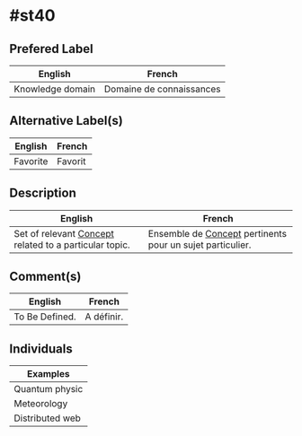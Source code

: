 #st40
==

Prefered Label
-
<table>
    <thead>
        <tr>
            <th>English</th>
            <th>French</th>
        </tr>
    </thead>
    <tbody>
        <tr>
            <td>Knowledge domain</td>
            <td>Domaine de connaissances</td>
        </tr>
    </tbody>
</table>

Alternative Label(s)
-
<table>
    <thead>
        <tr>
            <th>English</th>
            <th>French</th>
        </tr>
    </thead>
    <tbody>
        <tr>
            <td>Favorite</td>
            <td>Favorit</td>
        </tr>
    </tbody>
</table>

Description
-
<table>
    <thead>
        <tr>
            <th>English</th>
            <th>French</th>
        </tr>
    </thead>
    <tbody>
        <tr>
            <td>Set of relevant <a href="https://github.com/iPlumb3r/Th3Sr1b3Pr0j3ct/blob/master/1_Semantic/Conceptionary/%23st10_Signified.md">Concept</a> related to a particular topic.</td>
            <td>Ensemble de <a href="https://github.com/iPlumb3r/Th3Sr1b3Pr0j3ct/blob/master/1_Semantic/Conceptionary/%23st10_Signified.md">Concept</a> pertinents pour un sujet particulier.</td>
        </tr>
    </tbody>
</table>

Comment(s)
-
<table>
    <thead>
        <tr>
            <th>English</th>
            <th>French</th>
        </tr>
    </thead>
    <tbody>
        <tr>
            <td>To Be Defined.</td>
            <td>A définir.</td>
        </tr>
    </tbody>
</table>

Individuals
-
 
<table>
    <thead>
        <tr>
            <th>Examples</th>
        </tr>
    </thead>
    <tbody>
        <tr>
            <td>Quantum physic</td>
        </tr>
        <tr>
            <td>Meteorology</td>
        </tr>
        <tr>
            <td>Distributed web</td>
        </tr>
    </tbody>
</table>
